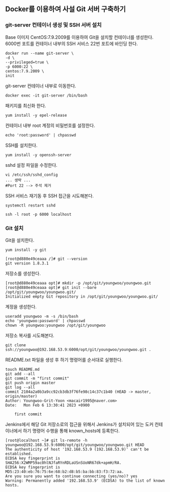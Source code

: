 ## Docker를 이용하여 사설 Git 서버 구축하기
### git-server 컨테이너 생성 및 SSH 서버 설치
Base 이미지 CentOS:7.9.2009를 이용하여 Git을 설치할 컨테이너를 생성한다.  
6000번 포트를 컨테이너 내부의 SSH 서비스 22번 포트에 바인딩 한다.
```shell
docker run --name git-server \
-d \
--privileged=true \
-p 6000:22 \
centos:7.9.2009 \
init
```
git-server 컨테이너 내부로 이동한다.
```shell
docker exec -it git-server /bin/bash
```
패키지를 최신화 한다.
```shell
yum install -y epel-release
```
컨테이너 내부 root 계정의 비밀번호를 설정한다.
```shell
echo 'root:password' | chpasswd
```
SSH를 설치한다.
```shell
yum install -y openssh-server
```
sshd 설정 파일을 수정한다.
```text
vi /etc/ssh/sshd_config
... 생략 ...
#Port 22 --> 주석 제거
```
SSH 서비스 재기동 후 SSH 접근을 시도해본다.
```shell
systemctl restart sshd
```
```shell
ssh -l root -p 6000 localhost
```
### Git 설치
Git을 설치한다.  
```shell
yum install -y git
```
```text
[root@d880e49ceaaa /]# git --version
git version 1.8.3.1
```
저장소를 생성한다.
```text
[root@d880e49ceaaa opt]# mkdir -p /opt/git/youngwoo/youngwoo.git
[root@d880e49ceaaa opt]# git init --bare /opt/git/youngwoo/youngwoo.git/
Initialized empty Git repository in /opt/git/youngwoo/youngwoo.git/
```
계정을 생성한다.
```text
useradd youngwoo -m -s /bin/bash
echo 'youngwoo:password' | chpasswd
chown -R youngwoo:youngwoo /opt/git/youngwoo
```
저장소 복사를 시도해본다.
```shell
git clone ssh://youngwoo@192.168.53.9:6000/opt/git/youngwoo/youngwoo.git .
```
README.txt 파일을 생성 후 하기 명령어를 순서대로 실행한다.
```text
touch README.md
git add --all
git commit -m "first commit"
git push origin master
git log --all
commit 2104a2a0b3a9cc92cb3db3f76fe98c14c37c1b40 (HEAD -> master, origin/master)
Author: Youngwoo-Grit-Yoon <macair1995@naver.com>
Date:   Mon Feb 6 13:30:41 2023 +0900

    first commit

```
Jenkins에서 해당 Git 저장소로의 접근을 위해서 Jenkins가 설치되어 있는 도커 컨테이너에서 하기 명령어 수행을 통해
known_hosts에 등록한다.
```text
[root@localhost ~]# git ls-remote -h youngwoo@192.168.53.9:6000/opt/git/youngwoo/youngwoo.git HEAD
The authenticity of host '192.168.53.9 (192.168.53.9)' can't be established.
ECDSA key fingerprint is SHA256:X2WMP59ac0hlNJfaRYnRDLaUSnSUoNR67dk+apmH/RA.
ECDSA key fingerprint is MD5:23:40:eb:76:75:6e:68:b2:d8:b5:ba:bb:83:f3:72:aa.
Are you sure you want to continue connecting (yes/no)? yes
Warning: Permanently added '192.168.53.9' (ECDSA) to the list of known hosts.
```
